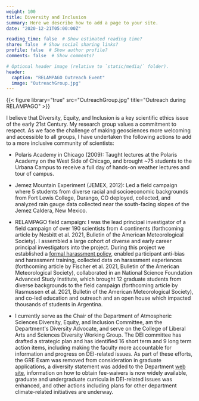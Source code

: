 ```yaml
---
weight: 100
title: Diversity and Inclusion
summary: Here we describe how to add a page to your site.
date: "2020-12-21T05:00:00Z"

reading_time: false  # Show estimated reading time?
share: false  # Show social sharing links?
profile: false  # Show author profile?
comments: false  # Show comments?

# Optional header image (relative to `static/media/` folder).
header:
  caption: "RELAMPAGO Outreach Event"
  image: "OutreachGroup.jpg"
---
```


{{< figure library="true" src="OutreachGroup.jpg" title="Outreach during RELAMPAGO" >}}

I believe that Diversity, Equity, and Inclusion is a key scientific ethics issue of the early 21st Century.  My research group values a commitment to respect.  As we face the challenge of making geosciences more welcoming and accessible to all groups, I have undertaken the following actions to add to a more inclusive community of scientists:

- Polaris Academy in Chicago (2009): Taught lectures at the Polaris Academy on the West Side of Chicago, and brought ~75 students to the Urbana Campus to receive a full day of hands-on weather lectures and tour of campus.

- Jemez Mountain Experiment (JEMEX, 2012): Led a field campaign where 5 students from diverse racial and socioeconomic backgrounds from Fort Lewis College, Durango, CO deployed, collected, and analyzed rain gauge data collected near the south-facing slopes of the Jemez Caldera, New Mexico.

- RELAMPAGO field campaign: I was the lead principal investigator of a field campaign of over 190 scientists from 4 continents (forthcoming article by Nesbitt et al. 2021, Bulletin of the American Meteorological Society).  I assembled a large cohort of diverse and early career principal investigators into the project.  During this project we established a [formal harassment policy](https://docs.google.com/document/d/16gmv_48yAqXzruhaBu5XsB4h1CLb14rnx2nsDDMRKrY/edit?usp=sharing), enabled participant anti-bias and harassment training, collected data on harassment experiences (forthcoming article by Fischer et al. 2021, Bulletin of the American Meteorological Society), collaborated in an National Science Foundation Advanced Study Institute, which brought 12 graduate students from diverse backgrounds to the field campaign (forthcoming article by Rasmussen et al. 2021, Bulletin of the American Meteorological Society), and co-led education and outreach and an open house which impacted thousands of students in Argentina.

- I currently serve as the Chair of the Department of Atmospheric Sciences Diversity, Equity, and Inclusion Committee, am the Department's Diversity Advocate, and serve on the College of Liberal Arts and Sciences Diversity Working Group.  The DEI committee has drafted a strategic plan and has identified 16 short term and 9 long term action items, including making the faculty more accountable for information and progress on DEI-related issues.  As part of these efforts, the GRE Exam was removed from consideration in graduate applications, a diversity statement was added to the Department [web site](https://atmos.illinois.edu/resources/diversity-commitment), information on how to obtain fee-waivers is now widely available, graduate and undergraduate curricula in DEI-related issues was enhanced, and other actions including plans for other department climate-related initiatives are underway.
